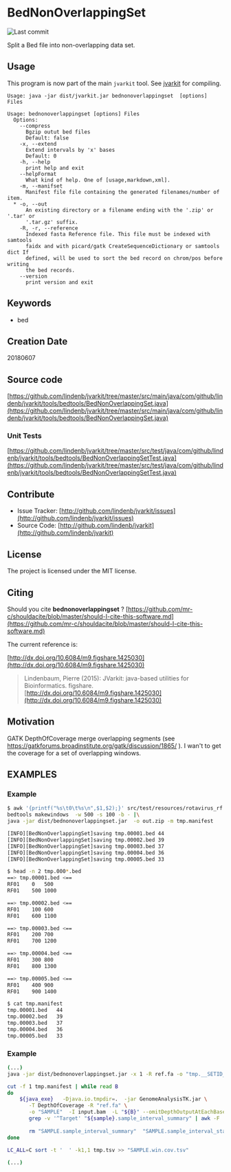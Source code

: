 # BedNonOverlappingSet

![Last commit](https://img.shields.io/github/last-commit/lindenb/jvarkit.png)

Split a Bed file into non-overlapping data set.


## Usage


This program is now part of the main `jvarkit` tool. See [jvarkit](JvarkitCentral.md) for compiling.


```
Usage: java -jar dist/jvarkit.jar bednonoverlappingset  [options] Files

Usage: bednonoverlappingset [options] Files
  Options:
    --compress
      Bgzip outut bed files
      Default: false
    -x, --extend
      Extend intervals by 'x' bases
      Default: 0
    -h, --help
      print help and exit
    --helpFormat
      What kind of help. One of [usage,markdown,xml].
    -m, --manifset
      Manifest file file containing the generated filenames/number of item.
  * -o, --out
      An existing directory or a filename ending with the '.zip' or '.tar' or 
      '.tar.gz' suffix.
    -R, -r, --reference
      Indexed fasta Reference file. This file must be indexed with samtools 
      faidx and with picard/gatk CreateSequenceDictionary or samtools dict If 
      defined, will be used to sort the bed record on chrom/pos before writing 
      the bed records.
    --version
      print version and exit

```


## Keywords

 * bed



## Creation Date

20180607

## Source code 

[https://github.com/lindenb/jvarkit/tree/master/src/main/java/com/github/lindenb/jvarkit/tools/bedtools/BedNonOverlappingSet.java](https://github.com/lindenb/jvarkit/tree/master/src/main/java/com/github/lindenb/jvarkit/tools/bedtools/BedNonOverlappingSet.java)

### Unit Tests

[https://github.com/lindenb/jvarkit/tree/master/src/test/java/com/github/lindenb/jvarkit/tools/bedtools/BedNonOverlappingSetTest.java](https://github.com/lindenb/jvarkit/tree/master/src/test/java/com/github/lindenb/jvarkit/tools/bedtools/BedNonOverlappingSetTest.java)


## Contribute

- Issue Tracker: [http://github.com/lindenb/jvarkit/issues](http://github.com/lindenb/jvarkit/issues)
- Source Code: [http://github.com/lindenb/jvarkit](http://github.com/lindenb/jvarkit)

## License

The project is licensed under the MIT license.

## Citing

Should you cite **bednonoverlappingset** ? [https://github.com/mr-c/shouldacite/blob/master/should-I-cite-this-software.md](https://github.com/mr-c/shouldacite/blob/master/should-I-cite-this-software.md)

The current reference is:

[http://dx.doi.org/10.6084/m9.figshare.1425030](http://dx.doi.org/10.6084/m9.figshare.1425030)

> Lindenbaum, Pierre (2015): JVarkit: java-based utilities for Bioinformatics. figshare.
> [http://dx.doi.org/10.6084/m9.figshare.1425030](http://dx.doi.org/10.6084/m9.figshare.1425030)


## Motivation

GATK DepthOfCoverage merge overlapping segments (see https://gatkforums.broadinstitute.org/gatk/discussion/1865/ ). I wan't to get the coverage for a set of overlapping windows.

## EXAMPLES

### Example

```bash
$ awk '{printf("%s\t0\t%s\n",$1,$2);}' src/test/resources/rotavirus_rf.fa.fai |\
bedtools makewindows  -w 500 -s 100 -b - |\
java -jar dist/bednonoverlappingset.jar  -o out.zip -m tmp.manifest

[INFO][BedNonOverlappingSet]saving tmp.00001.bed 44
[INFO][BedNonOverlappingSet]saving tmp.00002.bed 39
[INFO][BedNonOverlappingSet]saving tmp.00003.bed 37
[INFO][BedNonOverlappingSet]saving tmp.00004.bed 36
[INFO][BedNonOverlappingSet]saving tmp.00005.bed 33

$ head -n 2 tmp.000*.bed
==> tmp.00001.bed <==
RF01	0	500
RF01	500	1000

==> tmp.00002.bed <==
RF01	100	600
RF01	600	1100

==> tmp.00003.bed <==
RF01	200	700
RF01	700	1200

==> tmp.00004.bed <==
RF01	300	800
RF01	800	1300

==> tmp.00005.bed <==
RF01	400	900
RF01	900	1400

$ cat tmp.manifest 
tmp.00001.bed	44
tmp.00002.bed	39
tmp.00003.bed	37
tmp.00004.bed	36
tmp.00005.bed	33
```

### Example

```bash
(...)
java -jar dist/bednonoverlappingset.jar -x 1 -R ref.fa -o "tmp.__SETID__.bed" -m tmp.manifest input.bed

cut -f 1 tmp.manifest | while read B
do
	${java_exe}   -Djava.io.tmpdir=.  -jar GenomeAnalysisTK.jar \
	   -T DepthOfCoverage -R "ref.fa" \
	   -o "SAMPLE"  -I input.bam  -L "${B}" --omitDepthOutputAtEachBase --omitLocusTable --omitPerSampleStats
 	   grep -v '^Target' "${sample}.sample_interval_summary" | awk -F '	' '{printf("%s\\t%s\\n",\$1,\$3);}' >> tmp.tsv	
	
	   rm "SAMPLE.sample_interval_summary"  "SAMPLE.sample_interval_statistics"
done
	
LC_ALL=C sort -t '	' -k1,1 tmp.tsv >> "SAMPLE.win.cov.tsv"

(...)
```


